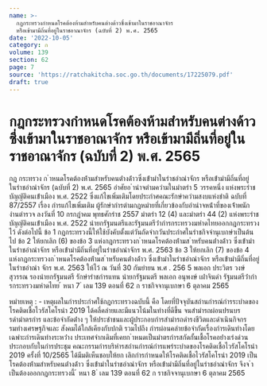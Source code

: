 ```yaml
---
name: >-
  กฎกระทรวงกำหนดโรคต้องห้ามสำหรับคนต่างด้าวซึ่งเข้ามาในราชอาณาจักร
  หรือเข้ามามีถิ่นที่อยู่ในราชอาณาจักร (ฉบับที่ 2) พ.ศ. 2565
date: '2022-10-05'
category: ก
volume: 139
section: 62
page: 7
source: 'https://ratchakitcha.soc.go.th/documents/17225079.pdf'
draft: true
---
```


# กฎกระทรวงกำหนดโรคต้องห้ามสำหรับคนต่างด้าวซึ่งเข้ามาในราชอาณาจักร หรือเข้ามามีถิ่นที่อยู่ในราชอาณาจักร (ฉบับที่ 2) พ.ศ. 2565

กฎ กระทรวง ก ําหนดโรคต้องห้ํามสําหรับคนต่ํางด้ําวซึ่งเข้ํามําในรําชอําณําจักร หรือเข้ํามํามีถิ่นที่อยู่ในรําชอําณําจักร (ฉบับที่ 2) พ.ศ. 2565 อําศัยอ ํานําจตํามควํามในมําตรํา 5 วรรคหนึ่ง แห่งพระรําชบัญญัติคนเข้ําเมือง พ.ศ. 2522 ซึ่งแก้ไขเพิ่มเติมโดยประกําศคณะรักษําควํามสงบแห่งชําติ ฉบับที่ 87/2557 เรื่อง กํารแก้ไขเพิ่มเติม ผู้รักษํากํารตํามกฎหมํายที่เกี่ยวข้องกับอํานําจหน้ําที่ของเจ้ําพนักงํานตํารวจ ลงวันที่ 10 กรกฎําคม พุทธศักรําช 2557 มําตรํา 12 (4) และมําตรํา 44 (2) แห่งพระรําชบัญญัติคนเข้ําเมือง พ.ศ. 2522 นํายกรัฐมนตรีและรัฐมนตรีว่ํากํารกระทรวงมหําดไทยออกกฎกระทรวงไว้ ดังต่อไปนี้ ข้อ 1 กฎกระทรวงนี้ให้ใช้บังคับตั้งแต่วันถัดจํากวันประกําศในรําชกิจจํานุเบกษําเป็นต้นไป ข้อ 2 ให้ยกเลิก (6) ของข้อ 3 แห่งกฎกระทรวงก ําหนดโรคต้องห้ํามส ําหรับคนต่ํางด้ําว ซึ่งเข้ํามําในรําชอําณําจักร หรือเข้ํามํามีถิ่นที่อยู่ในรําชอําณําจักร พ.ศ. 2563 ข้อ 3 ให้ยกเลิก (7) ของข้อ 4 แห่งกฎกระทรวงก ําหนดโรคต้องห้ํามส ําหรับคนต่ํางด้ําว ซึ่งเข้ํามําในรําชอําณําจักร หรือเข้ํามํามีถิ่นที่อยู่ในรําชอําณํา จักร พ.ศ. 2563 ให้ไว้ ณ วันที่ 30 กันยํายน พ.ศ . 256 5 พลเอก ประวิตร วงษ์สุวรรณ รองนํายกรัฐมนตรี รักษํารําชกํารแทน นํายกรัฐมนตรี พลเอก อนุพงษ์ เผ่ําจินดํา รัฐมนตรีว่ํากํารกระทรวงมหําดไทย ้ หนา 7 ่ เลม 139 ตอนที่ 62 ก ราชกิจจานุเบกษา 6 ตุลาคม 2565

หมํายเหตุ : - เหตุผลในกํารประกําศใช้กฎกระทรวงฉบับนี้ คือ โดยที่ปัจจุบันสถํานกํารณ์กํารระบําดของ โรคติดเชื้อไวรัสโคโรนํา 2019 ได้คลี่คลํายและมีแนวโน้มในทํางที่ดีขึ้น จนสํามํารถผ่อนปรนบรรดํามําตรกําร และข้อจํากัดต่ําง ๆ ให้ประชําชนและผู้ประกอบกํารสํามํารถดํารงชีวิตและดําเนินกิจกรรมทํางเศรษฐกิจและ สังคมได้ใกล้เคียงกับปกติ รวมไปถึง กํารผ่อนคลํายข้อจํากัดเรื่องกํารเดินทํางโดยเฉพําะกํารเดินทํางระหว่ําง ประเทศจํากเดิมที่เคยก ําหนดเป็นมําตรกํารสกัดกั้นเชื้อโรคอย่ํางเร่งด่วน ประกอบกับในกํารประชุม คณะกรรมกํารบริหํารสถํานกํารณ์กํารแพร่ระบําดของโรคติดเชื้อไวรัสโคโรนํา 2019 ครั้งที่ 10/2565 ได้มีมติเห็นชอบให้ยก เลิกกํารกําหนดให้โรคติดเชื้อไวรัสโคโรนํา 2019 เป็นโรคต้องห้ํามสําหรับคนต่ํางด้ําว ซึ่งเข้ํามําในรําชอําณําจักร หรือเข้ํามํามีถิ่นที่อยู่ในรําชอําณําจักร จึงจ ําเป็นต้องออกกฎกระทรวงนี้ ้ หนา 8 ่ เลม 139 ตอนที่ 62 ก ราชกิจจานุเบกษา 6 ตุลาคม 2565
